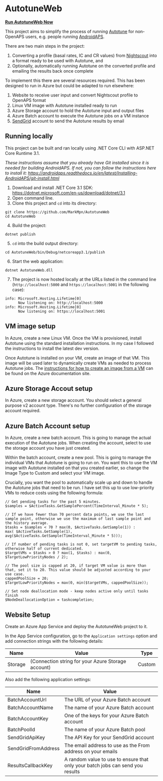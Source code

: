 # AutotuneWeb

**[Run AutotuneWeb Now](https://autotuneweb.azurewebsites.net)**

This project aims to simplify the process of running [Autotune](https://openaps.readthedocs.io/en/latest/docs/Customize-Iterate/autotune.html)
for non-OpenAPS users, e.g. people running [AndroidAPS](http://androidaps.readthedocs.io/en/latest/EN/index.html).

There are two main steps in the project:

1. Converting a profile (basal rates, IC and CR values) from [Nightscout](http://www.nightscout.info/) into a format ready to be used with Autotune, and
2. Optionally, automatically running Autotune on the converted profile and emailing the results back once complete

To implement this there are several resources required. This has been designed to run in Azure but could be adapted to run elsewhere:

1. Website to receive user input and convert Nightscout profile to OpenAPS format
2. Linux VM image with Autotune installed ready to run
3. Azure Storage account to hold the Autotune input and output files
4. Azure Batch account to execute the Autotune jobs on a VM instance
5. [SendGrid](https://sendgrid.com/) account to send the Autotune results by email

## Running locally

This project can be built and ran locally using .NET Core CLI with ASP.NET Core Runtime 3.1.

*These instructions assume that you already have Git installed since it is needed for building AndroidAPS.
If not, you can follow the instructions here to install it: https://androidaps.readthedocs.io/en/latest/Installing-AndroidAPS/git-install.html*

1. Download and install .NET Core 3.1 SDK: https://dotnet.microsoft.com/en-us/download/dotnet/3.1
2. Open command line.
3. Clone this project and `cd` into its directory:
```
git clone https://github.com/MarkMpn/AutotuneWeb
cd AutotuneWeb
```
4. Build the project:
```
dotnet publish
```
5. `cd` into the build output directory:
```
cd AutotuneWeb/bin/Debug/netcoreapp3.1/publish
```
6. Start the web application:
```
dotnet AutotuneWeb.dll
```
7. The project is now hosted locally at the URLs listed in the command line (`http://localhost:5000` and `https://localhost:5001` in the following case):
```
info: Microsoft.Hosting.Lifetime[0]
      Now listening on: http://localhost:5000
info: Microsoft.Hosting.Lifetime[0]
      Now listening on: https://localhost:5001
```

## VM image setup

In Azure, create a new Linux VM. Once the VM is provisioned, install Autotune using the standard installation instructions. In my case I followed the instructions
to install the latest dev version.

Once Autotune is installed on your VM, create an image of that VM. This image will be used later to dynamically create VMs as needed to process Autotune jobs. The
[instructions for how to create an image from a VM](https://docs.microsoft.com/en-us/azure/virtual-machines/linux/capture-image) can be found on the Azure
documentation site.

## Azure Storage Accout setup

In Azure, create a new storage account. You should select a general purpose v2 account type. There's no further configuration of the storage account required.

## Azure Batch Account setup

In Azure, create a new batch account. This is going to manage the actual execution of the Autotune jobs. When creating the account, select to use the storage account
you have just created.

Within the batch account, create a new pool. This is going to manage the individual VMs that Autotune is going to run on. You want this to use the VM image with
Autotune installed on that you created earlier, so change the Image Type to Custom and select your VM image.

Crucially, you want the pool to automatically scale up and down to handle the Autotune jobs that need to be run. I have set this up to use low-priority VMs to
reduce costs using the following formula:

```
// Get pending tasks for the past 5 minutes.
$samples = $ActiveTasks.GetSamplePercent(TimeInterval_Minute * 5);

// If we have fewer than 70 percent data points, we use the last sample point, otherwise we use the maximum of last sample point and the history average.
$tasks = $samples < 70 ? max(0, $ActiveTasks.GetSample(1)) : 
max( $ActiveTasks.GetSample(1), avg($ActiveTasks.GetSample(TimeInterval_Minute * 5)));

// If number of pending tasks is not 0, set targetVM to pending tasks, otherwise half of current dedicated.
$targetVMs = $tasks > 0 ? max(1, $tasks) : max(0, $TargetLowPriorityNodes / 2);

// The pool size is capped at 20, if target VM value is more than that, set it to 20. This value should be adjusted according to your use case.
cappedPoolSize = 20;
$TargetLowPriorityNodes = max(0, min($targetVMs, cappedPoolSize));

// Set node deallocation mode - keep nodes active only until tasks finish
$NodeDeallocationOption = taskcompletion;
```

## Website Setup

Create an Azure App Service and deploy the AutotuneWeb project to it.

In the App Service configuration, go to the `Application settings` option and add connection strings with the following details:

| Name    | Value                                              | Type     |
|---------|----------------------------------------------------|----------|
| Storage | (Connection string for your Azure Storage account) | Custom   |

Also add the following application settings:

| Name                | Value                                                                          |
|---------------------|--------------------------------------------------------------------------------|
| BatchAccountUrl     | The URL of your Azure Batch account                                            |
| BatchAccountName    | The name of your Azure Batch account                                           |
| BatchAccountKey     | One of the keys for your Azure Batch account                                   |
| BatchPoolId         | The name of your Azure Batch pool                                              |
| SendGridApiKey      | The API Key for your SendGrid account                                          |
| SendGridFromAddress | The email address to use as the From address on your emails                    |
| ResultsCallbackKey  | A random value to use to ensure that only your batch jobs can send you results |